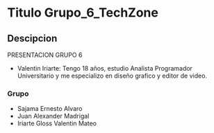 # Titulo Grupo_6_TechZone

## Descipcion 
  PRESENTACION GRUPO 6
- Valentin Iriarte: Tengo 18 años, estudio Analista Programador Universitario y me especializo en diseño grafico y editor de video.
### Grupo 
- Sajama Ernesto Alvaro
- Juan Alexander Madrigal
- Iriarte Gloss Valentin Mateo 
